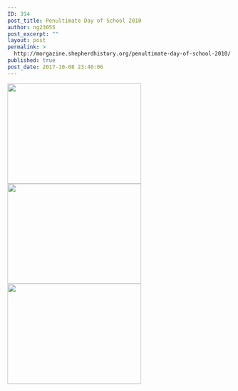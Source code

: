 ```yaml
---
ID: 314
post_title: Penultimate Day of School 2010
author: ng23055
post_excerpt: ""
layout: post
permalink: >
  http://morgazine.shepherdhistory.org/penultimate-day-of-school-2010/
published: true
post_date: 2017-10-08 23:40:06
---
```

<img class="alignnone size-medium wp-image-315" src="http://morgazine.shepherdhistory.org/wp-content/uploads/2017/10/100_7066-300x225.jpg" alt="" width="300" height="225" /><img class="alignnone size-medium wp-image-316" src="http://morgazine.shepherdhistory.org/wp-content/uploads/2017/10/100_7069-300x225.jpg" alt="" width="300" height="225" /> <img class="alignnone size-medium wp-image-317" src="http://morgazine.shepherdhistory.org/wp-content/uploads/2017/10/100_7070-300x225.jpg" alt="" width="300" height="225" />